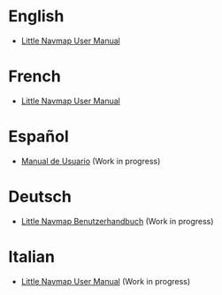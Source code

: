 # English

* [Little Navmap User Manual](en/README.md)

# French

* [Little Navmap User Manual](fr/README.md)

# Español

* [Manual de Usuario](es/README.md) \(Work in progress\)

# Deutsch

* [Little Navmap Benutzerhandbuch](de/README.md) \(Work in progress\)

# Italian

* [Little Navmap User Manual](it/README.md) \(Work in progress\)

